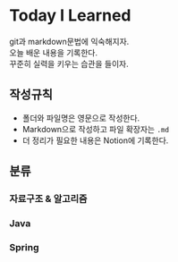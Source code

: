 # Today I Learned 
git과 markdown문법에 익숙해지자.   
오늘 배운 내용을 기록한다.    
꾸준히 실력을 키우는 습관을 들이자.


## 작성규칙
- 폴더와 파일명은 영문으로 작성한다. 
- Markdown으로 작성하고 파일 확장자는 `.md`
- 더 정리가 필요한 내용은 Notion에 기록한다. 


## 분류 

### 자료구조 & 알고리즘 



### Java 

### Spring